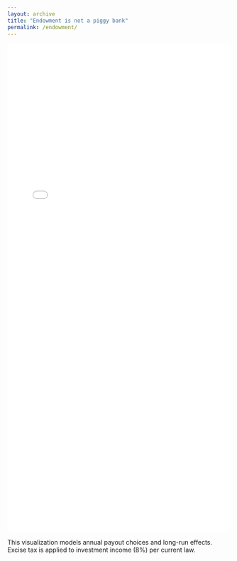 ```yaml
---
layout: archive
title: "Endowment is not a piggy bank"
permalink: /endowment/
---
```


<iframe
  src="/viz/endowment/"
  width="100%"
  height="1100"
  style="border:0; border-radius:12px; overflow:hidden"
  loading="eager"
  referrerpolicy="no-referrer-when-downgrade">
</iframe>

<p class="muted">This visualization models annual payout choices and long-run effects. Excise tax is applied to investment income (8%) per current law.</p>
